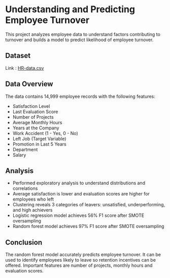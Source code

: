 # Understanding and Predicting Employee Turnover

This project analyzes employee data to understand factors contributing to turnover and builds a model to predict likelihood of employee turnover.

## Dataset

Link : [HR-data.csv](https://github.com/VinayMeesaraganda/Python-Projects/files/11165153/HR-data.csv)

## Data Overview

The data contains 14,999 employee records with the following features:

- Satisfaction Level 
- Last Evaluation Score
- Number of Projects  
- Average Monthly Hours
- Years at the Company
- Work Accident (1 - Yes, 0 - No)  
- Left Job (Target Variable)
- Promotion in Last 5 Years
- Department 
- Salary

## Analysis

- Performed exploratory analysis to understand distributions and correlations
- Average satisfaction is lower and evaluation scores are higher for employees who left
- Clustering reveals 3 categories of leavers: unsatisfied, underperforming, and high achievers
- Logistic regression model achieves 56% F1 score after SMOTE oversampling
- Random forest model achieves 97% F1 score after SMOTE oversampling 

## Conclusion

The random forest model accurately predicts employee turnover. It can be used to identify employees likely to leave so retention incentives can be offered. Important features are number of projects, monthly hours and evaluation scores.
